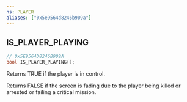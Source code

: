 ```yaml
---
ns: PLAYER
aliases: ["0x5e9564d8246b909a"]
---
```

## IS_PLAYER_PLAYING

```c
// 0x5E9564D8246B909A
bool IS_PLAYER_PLAYING();
```

Returns TRUE if the player is in control.

Returns FALSE if the screen is fading due to the player being killed or arrested or failing a critical mission.


